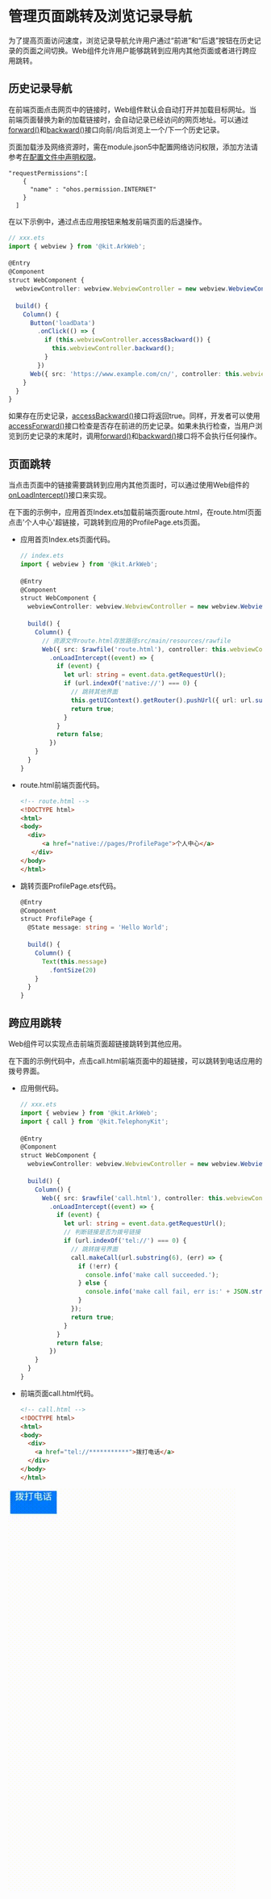 # 管理页面跳转及浏览记录导航
<!--Kit: ArkWeb-->
<!--Subsystem: Web-->
<!--Owner: @aohui-->
<!--SE: @yaomingliu-->
<!--TSE: @ghiker-->

为了提高页面访问速度，浏览记录导航允许用户通过“前进”和“后退”按钮在历史记录的页面之间切换。Web组件允许用户能够跳转到应用内其他页面或者进行跨应用跳转。

## 历史记录导航

在前端页面点击网页中的链接时，Web组件默认会自动打开并加载目标网址。当前端页面替换为新的加载链接时，会自动记录已经访问的网页地址。可以通过[forward()](../reference/apis-arkweb/arkts-apis-webview-WebviewController.md#forward)和[backward()](../reference/apis-arkweb/arkts-apis-webview-WebviewController.md#backward)接口向前/向后浏览上一个/下一个历史记录。

页面加载涉及网络资源时，需在module.json5中配置网络访问权限，添加方法请参考[在配置文件中声明权限](../security/AccessToken/declare-permissions.md#在配置文件中声明权限)。

  ```
  "requestPermissions":[
      {
        "name" : "ohos.permission.INTERNET"
      }
    ]
  ```

在以下示例中，通过点击应用按钮来触发前端页面的后退操作。

```ts
// xxx.ets
import { webview } from '@kit.ArkWeb';

@Entry
@Component
struct WebComponent {
  webviewController: webview.WebviewController = new webview.WebviewController();
  
  build() {
    Column() {
      Button('loadData')
        .onClick(() => {
          if (this.webviewController.accessBackward()) {
            this.webviewController.backward();
          }
        })
      Web({ src: 'https://www.example.com/cn/', controller: this.webviewController })
    }
  }
}
```


如果存在历史记录，[accessBackward()](../reference/apis-arkweb/arkts-apis-webview-WebviewController.md#accessbackward)接口将返回true。同样，开发者可以使用[accessForward()](../reference/apis-arkweb/arkts-apis-webview-WebviewController.md#accessforward)接口检查是否存在前进的历史记录。如果未执行检查，当用户浏览到历史记录的末尾时，调用[forward()](../reference/apis-arkweb/arkts-apis-webview-WebviewController.md#forward)和[backward()](../reference/apis-arkweb/arkts-apis-webview-WebviewController.md#backward)接口将不会执行任何操作。


## 页面跳转

当点击页面中的链接需要跳转到应用内其他页面时，可以通过使用Web组件的[onLoadIntercept()](../reference/apis-arkweb/arkts-basic-components-web-events.md#onloadintercept10)接口来实现。

在下面的示例中，应用首页Index.ets加载前端页面route.html，在route.html页面点击'个人中心'超链接，可跳转到应用的ProfilePage.ets页面。

- 应用首页Index.ets页面代码。
  
  ```ts
  // index.ets
  import { webview } from '@kit.ArkWeb';

  @Entry
  @Component
  struct WebComponent {
    webviewController: webview.WebviewController = new webview.WebviewController();

    build() {
      Column() {
        // 资源文件route.html存放路径src/main/resources/rawfile
        Web({ src: $rawfile('route.html'), controller: this.webviewController })
          .onLoadIntercept((event) => {
            if (event) {
              let url: string = event.data.getRequestUrl();
              if (url.indexOf('native://') === 0) {
                // 跳转其他界面
                this.getUIContext().getRouter().pushUrl({ url: url.substring(9) });
                return true;
              }
            }
            return false;
          })
      }
    }
  }
  ```

- route.html前端页面代码。
  
  ```html
  <!-- route.html -->
  <!DOCTYPE html>
  <html>
  <body>
    <div>
        <a href="native://pages/ProfilePage">个人中心</a>
     </div>
  </body>
  </html>
  ```

- 跳转页面ProfilePage.ets代码。
  
  ```ts
  @Entry
  @Component
  struct ProfilePage {
    @State message: string = 'Hello World';
  
    build() {
      Column() {
        Text(this.message)
          .fontSize(20)
      }
    }
  }
  ```


## 跨应用跳转

Web组件可以实现点击前端页面超链接跳转到其他应用。

在下面的示例代码中，点击call.html前端页面中的超链接，可以跳转到电话应用的拨号界面。

- 应用侧代码。
  
  ```ts
  // xxx.ets
  import { webview } from '@kit.ArkWeb';
  import { call } from '@kit.TelephonyKit';

  @Entry
  @Component
  struct WebComponent {
    webviewController: webview.WebviewController = new webview.WebviewController();

    build() {
      Column() {
        Web({ src: $rawfile('call.html'), controller: this.webviewController })
          .onLoadIntercept((event) => {
            if (event) {
              let url: string = event.data.getRequestUrl();
              // 判断链接是否为拨号链接
              if (url.indexOf('tel://') === 0) {
                // 跳转拨号界面
                call.makeCall(url.substring(6), (err) => {
                  if (!err) {
                    console.info('make call succeeded.');
                  } else {
                    console.info('make call fail, err is:' + JSON.stringify(err));
                  }
                });
                return true;
              }
            }
            return false;
          })
      }
    }
  }
  ```

- 前端页面call.html代码。
  
  ```html
  <!-- call.html -->
  <!DOCTYPE html>
  <html>
  <body>
    <div>
      <a href="tel://***********">拨打电话</a>
    </div>
  </body>
  </html>
  ```
![web-redirection-and-browsing-history-mgmt](figures/web-call-telephone.gif)